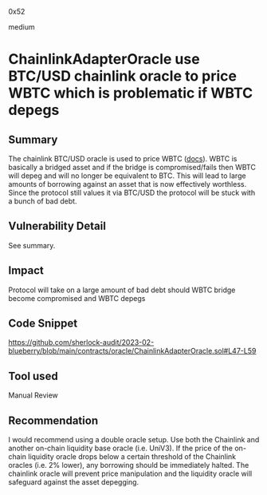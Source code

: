 0x52

medium

# ChainlinkAdapterOracle use BTC/USD chainlink oracle to price WBTC which is problematic if WBTC depegs

## Summary

The chainlink BTC/USD oracle is used to price WBTC ([docs](https://docs.blueberry.garden/lending-protocol/price-oracle#price-feed-alternative)). WBTC is basically a bridged asset and if the bridge is compromised/fails then WBTC will depeg and will no longer be equivalent to BTC. This will lead to large amounts of borrowing against an asset that is now effectively worthless. Since the protocol still values it via BTC/USD the protocol will be stuck with a bunch of bad debt. 

## Vulnerability Detail

See summary.

## Impact

Protocol will take on a large amount of bad debt should WBTC bridge become compromised and WBTC depegs

## Code Snippet

https://github.com/sherlock-audit/2023-02-blueberry/blob/main/contracts/oracle/ChainlinkAdapterOracle.sol#L47-L59

## Tool used

Manual Review

## Recommendation

I would recommend using a double oracle setup. Use both the Chainlink and another on-chain liquidity base oracle (i.e. UniV3). If the price of the on-chain liquidity oracle drops below a certain threshold of the Chainlink oracles (i.e. 2% lower), any borrowing should be immediately halted. The chainlink oracle will prevent price manipulation and the liquidity oracle will safeguard against the asset depegging.